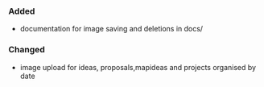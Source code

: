 ### Added

- documentation for image saving and deletions in docs/

### Changed
- image upload for ideas, proposals,mapideas and projects organised by date
